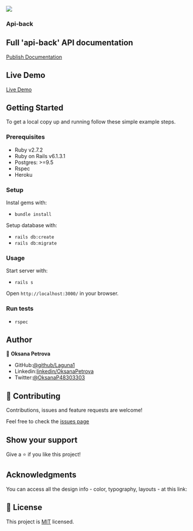 ![](https://img.shields.io/badge/Microverse-blueviolet)

### Api-back

## Full 'api-back' API documentation 
[Publish Documentation](https://documenter.getpostman.com/view/13821409/TzRSgnE8#f2e32b87-f733-4bc0-a600-213056730823)

## Live Demo

[Live Demo](https://final-api-backend.herokuapp.com/)


## Getting Started

To get a local copy up and running follow these simple example steps.


### Prerequisites

- Ruby v2.7.2
- Ruby on Rails v6.1.3.1
- Postgres: >=9.5
- Rspec
- Heroku

### Setup

Instal gems with:

- `bundle install`


Setup database with:
 - `rails db:create`
 - `rails db:migrate`


### Usage

Start server with:

- `rails s`


Open `http://localhost:3000/` in your browser.

### Run tests

- `rspec`




## Author

👤 **Oksana Petrova**

- GitHub:[@github/Laguna1](https://github.com/Laguna1)
- Linkedin:[linkedin/OksanaPetrova](https://www.linkedin.com/in/oksana-petrova/)
- Twitter:[@OksanaP48303303](https://twitter.com/OksanaP48303303)

## 🤝 Contributing

Contributions, issues and feature requests are welcome!

Feel free to check the [issues page](https://github.com/Laguna1/api-back/issues)

## Show your support

Give a ⭐️ if you like this project!

## Acknowledgments

You can access all the design info - color, typography, layouts - at this link:

## 📝 License
This project is [MIT](https://github.com/Laguna1/api-back/LICENSE) licensed.
